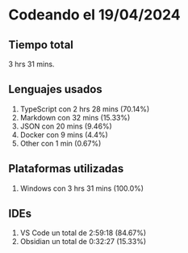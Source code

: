 # Codeando el 19/04/2024

## Tiempo total
3 hrs 31 mins.

## Lenguajes usados
1. TypeScript con 2 hrs 28 mins (70.14%)
1. Markdown con 32 mins (15.33%)
1. JSON con 20 mins (9.46%)
1. Docker con 9 mins (4.4%)
1. Other con 1 min (0.67%)

## Plataformas utilizadas
1. Windows con 3 hrs 31 mins (100.0%)

## IDEs
1. VS Code un total de 2:59:18 (84.67%)
1. Obsidian un total de 0:32:27 (15.33%)

